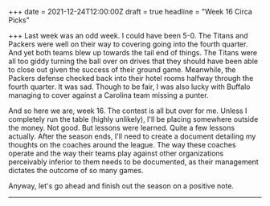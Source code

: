 +++
date = 2021-12-24T12:00:00Z
draft = true
headline = "Week 16 Circa Picks"

+++
Last week was an odd week. I could have been 5-0. The Titans and Packers  were well on their way to covering going into the fourth quarter. And yet both teams blew up towards the tail end of things. The Titans were all too giddy turning the ball over on drives that they should have been able to close out given the success of their ground game. Meanwhile, the Packers defense checked back into their hotel rooms halfway through the fourth quarter. It was sad. Though to be fair, I was also lucky with Buffalo managing to cover against a Carolina team missing a punter.

And so here we are, week 16. The contest is all but over for me. Unless I completely run the table (highly unlikely), I'll be placing somewhere outside the money. Not good. But lessons were learned. Quite a few lessons actually. After the season ends, I'll need to create a document detailing my thoughts on the coaches around the league. The way these coaches operate and the way their teams play against other organizations perceivably inferior to them needs to be documented, as their management dictates the outcome of so many games.

Anyway, let's go ahead and finish out the season on a positive note.

***

###  